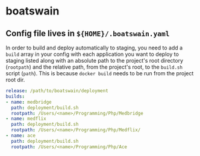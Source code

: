 # boatswain

## Config file lives in `${HOME}/.boatswain.yaml`
In order to build and deploy automatically to staging, you need to add a `build` array in your config with each application you want to deploy to staging listed along with an absolute path to the project's root directory (`rootpath`) and the relative path, from the project's root, to the `build.sh` script (`path`). This is because `docker build` needs to be run from the project root dir.

```yaml
release: /path/to/boatswain/deployment
builds:
- name: medbridge
  path: deployment/build.sh
  rootpath: /Users/<name>/Programming/Php/Medbridge
- name: medflix
  path: deployment/build.sh
  rootpath: /Users/<name>/Programming/Php/Medflix/
- name: ace
  path: deployment/build.sh
  rootpath: /Users/<name>/Programming/Php/Ace
```
